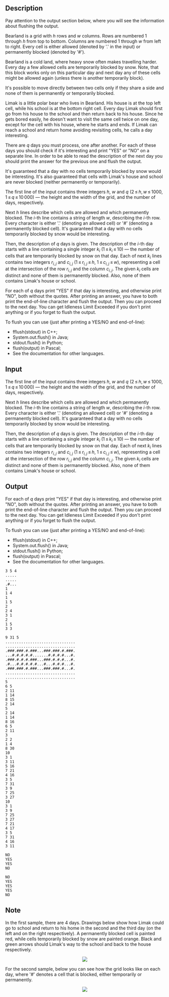 ## Description

<div><p><span class="tex-font-style-bf">Pay attention to the output section below, where you will see the information about flushing the output.</span></p><p>Bearland is a grid with <span class="tex-span"><i>h</i></span> rows and <span class="tex-span"><i>w</i></span> columns. Rows are numbered <span class="tex-span">1</span> through <span class="tex-span"><i>h</i></span> from top to bottom. Columns are numbered <span class="tex-span">1</span> through <span class="tex-span"><i>w</i></span> from left to right. Every cell is either allowed (denoted by '<span class="tex-font-style-tt">.</span>' in the input) or permanently blocked (denoted by '<span class="tex-font-style-tt">#</span>').</p><p>Bearland is a cold land, where heavy snow often makes travelling harder. Every day a few allowed cells are <span class="tex-font-style-bf">temporarily</span> blocked by snow. Note, that this block works only on this particular day and next day any of these cells might be allowed again (unless there is another temporarily block).</p><p>It's possible to move directly between two cells only if they share a side and none of them is permanently or temporarily blocked.</p><p>Limak is a little polar bear who lives in Bearland. His house is at the top left cell, while his school is at the bottom right cell. Every day Limak should first go from his house to the school and then return back to his house. Since he gets bored easily, he doesn't want to <span class="tex-font-style-bf">visit the same cell twice</span> on one day, except for the cell with his house, where he starts and ends. If Limak can reach a school and return home avoiding revisiting cells, he calls a day <span class="tex-font-style-it">interesting</span>.</p><p>There are <span class="tex-span"><i>q</i></span> days you must process, one after another. For each of these days you should check if it's interesting and print "<span class="tex-font-style-tt">YES</span>" or "<span class="tex-font-style-tt">NO</span>" on a separate line. In order to be able to read the description of the next day you should print the answer for the previous one and flush the output.</p><p>It's guaranteed that a day with no cells temporarily blocked by snow would be interesting. It's also guaranteed that cells with Limak's house and school are never blocked (neither permanently or temporarily).</p></div><div class="input-specification"><p>The first line of the input contains three integers <span class="tex-span"><i>h</i></span>, <span class="tex-span"><i>w</i></span> and <span class="tex-span"><i>q</i></span> (<span class="tex-span">2 ≤ <i>h</i>, <i>w</i> ≤ 1000</span>, <span class="tex-span">1 ≤ <i>q</i> ≤ 10 000</span>)&nbsp;— the height and the width of the grid, and the number of days, respectively.</p><p>Next <span class="tex-span"><i>h</i></span> lines describe which cells are allowed and which permanently blocked. The <span class="tex-span"><i>i</i></span>-th line contains a string of length <span class="tex-span"><i>w</i></span>, describing the <span class="tex-span"><i>i</i></span>-th row. Every character is either '<span class="tex-font-style-tt">.</span>' (denoting an allowed cell) or '<span class="tex-font-style-tt">#</span>' (denoting a permanently blocked cell). It's guaranteed that a day with no cells temporarily blocked by snow would be interesting.</p><p>Then, the description of <span class="tex-span"><i>q</i></span> days is given. The description of the <span class="tex-span"><i>i</i></span>-th day starts with a line containing a single integer <span class="tex-span"><i>k</i><sub class="lower-index"><i>i</i></sub></span> (<span class="tex-span">1 ≤ <i>k</i><sub class="lower-index"><i>i</i></sub> ≤ 10</span>)&nbsp;— the number of cells that are temporarily blocked by snow on that day. Each of next <span class="tex-span"><i>k</i><sub class="lower-index"><i>i</i></sub></span> lines contains two integers <span class="tex-span"><i>r</i><sub class="lower-index"><i>i</i>, <i>j</i></sub></span> and <span class="tex-span"><i>c</i><sub class="lower-index"><i>i</i>, <i>j</i></sub></span> (<span class="tex-span">1 ≤ <i>r</i><sub class="lower-index"><i>i</i>, <i>j</i></sub> ≤ <i>h</i></span>, <span class="tex-span">1 ≤ <i>c</i><sub class="lower-index"><i>i</i>, <i>j</i></sub> ≤ <i>w</i></span>), representing a cell at the intersection of the row <span class="tex-span"><i>r</i><sub class="lower-index"><i>i</i>, <i>j</i></sub></span> and the column <span class="tex-span"><i>c</i><sub class="lower-index"><i>i</i>, <i>j</i></sub></span>. The given <span class="tex-span"><i>k</i><sub class="lower-index"><i>i</i></sub></span> cells are distinct and none of them is permanently blocked. Also, none of them contains Limak's house or school.</p></div><div class="output-specification"><p>For each of <span class="tex-span"><i>q</i></span> days print "<span class="tex-font-style-tt">YES</span>" if that day is interesting, and otherwise print "<span class="tex-font-style-tt">NO</span>", both without the quotes. After printing an answer, you have to both print the end-of-line character and <span class="tex-font-style-tt">flush</span> the output. Then you can proceed to the next day. You can get <span class="tex-font-style-tt">Idleness Limit Exceeded</span> if you don't print anything or if you forget to flush the output.</p><p>To flush you can use (just after printing a <span class="tex-font-style-tt">YES/NO</span> and end-of-line): </p><ul> <li> <span class="tex-font-style-tt">fflush(stdout)</span> in C++; </li><li> <span class="tex-font-style-tt">System.out.flush()</span> in Java; </li><li> <span class="tex-font-style-tt">stdout.flush()</span> in Python; </li><li> <span class="tex-font-style-tt">flush(output)</span> in Pascal; </li><li> See the documentation for other languages. </li></ul></div>

## Input

<p>The first line of the input contains three integers <span class="tex-span"><i>h</i></span>, <span class="tex-span"><i>w</i></span> and <span class="tex-span"><i>q</i></span> (<span class="tex-span">2 ≤ <i>h</i>, <i>w</i> ≤ 1000</span>, <span class="tex-span">1 ≤ <i>q</i> ≤ 10 000</span>)&nbsp;— the height and the width of the grid, and the number of days, respectively.</p><p>Next <span class="tex-span"><i>h</i></span> lines describe which cells are allowed and which permanently blocked. The <span class="tex-span"><i>i</i></span>-th line contains a string of length <span class="tex-span"><i>w</i></span>, describing the <span class="tex-span"><i>i</i></span>-th row. Every character is either '<span class="tex-font-style-tt">.</span>' (denoting an allowed cell) or '<span class="tex-font-style-tt">#</span>' (denoting a permanently blocked cell). It's guaranteed that a day with no cells temporarily blocked by snow would be interesting.</p><p>Then, the description of <span class="tex-span"><i>q</i></span> days is given. The description of the <span class="tex-span"><i>i</i></span>-th day starts with a line containing a single integer <span class="tex-span"><i>k</i><sub class="lower-index"><i>i</i></sub></span> (<span class="tex-span">1 ≤ <i>k</i><sub class="lower-index"><i>i</i></sub> ≤ 10</span>)&nbsp;— the number of cells that are temporarily blocked by snow on that day. Each of next <span class="tex-span"><i>k</i><sub class="lower-index"><i>i</i></sub></span> lines contains two integers <span class="tex-span"><i>r</i><sub class="lower-index"><i>i</i>, <i>j</i></sub></span> and <span class="tex-span"><i>c</i><sub class="lower-index"><i>i</i>, <i>j</i></sub></span> (<span class="tex-span">1 ≤ <i>r</i><sub class="lower-index"><i>i</i>, <i>j</i></sub> ≤ <i>h</i></span>, <span class="tex-span">1 ≤ <i>c</i><sub class="lower-index"><i>i</i>, <i>j</i></sub> ≤ <i>w</i></span>), representing a cell at the intersection of the row <span class="tex-span"><i>r</i><sub class="lower-index"><i>i</i>, <i>j</i></sub></span> and the column <span class="tex-span"><i>c</i><sub class="lower-index"><i>i</i>, <i>j</i></sub></span>. The given <span class="tex-span"><i>k</i><sub class="lower-index"><i>i</i></sub></span> cells are distinct and none of them is permanently blocked. Also, none of them contains Limak's house or school.</p>

## Output

<p>For each of <span class="tex-span"><i>q</i></span> days print "<span class="tex-font-style-tt">YES</span>" if that day is interesting, and otherwise print "<span class="tex-font-style-tt">NO</span>", both without the quotes. After printing an answer, you have to both print the end-of-line character and <span class="tex-font-style-tt">flush</span> the output. Then you can proceed to the next day. You can get <span class="tex-font-style-tt">Idleness Limit Exceeded</span> if you don't print anything or if you forget to flush the output.</p><p>To flush you can use (just after printing a <span class="tex-font-style-tt">YES/NO</span> and end-of-line): </p><ul> <li> <span class="tex-font-style-tt">fflush(stdout)</span> in C++; </li><li> <span class="tex-font-style-tt">System.out.flush()</span> in Java; </li><li> <span class="tex-font-style-tt">stdout.flush()</span> in Python; </li><li> <span class="tex-font-style-tt">flush(output)</span> in Pascal; </li><li> See the documentation for other languages. </li></ul>





```input1
3 5 4
.....
.....
.#...
1
1 4
1
1 5
2
2 4
3 1
2
1 5
3 3

```




```input2
9 31 5
...............................
...............................
.###.###.#.###...###.###.#.###.
...#.#.#.#.#.......#.#.#.#...#.
.###.#.#.#.###...###.#.#.#...#.
.#...#.#.#.#.#...#...#.#.#...#.
.###.###.#.###...###.###.#...#.
...............................
...............................
5
6 5
2 11
1 14
8 15
2 14
5
2 14
1 14
8 16
6 5
2 11
3
2 2
1 4
8 30
10
3 1
3 11
5 16
7 21
4 16
3 5
7 31
3 9
7 25
3 27
10
3 1
3 9
7 25
3 27
7 21
4 17
3 5
7 31
4 16
3 11

```




```output1
NO
YES
YES
NO

```




```output2
NO
YES
YES
YES
NO

```



## Note

<p>In the first sample, there are <span class="tex-span">4</span> days. Drawings below show how Limak could go to school and return to his home in the second and the third day (on the left and on the right respectively). A permanently blocked cell is painted red, while cells temporarily blocked by snow are painted orange. Black and green arrows should Limak's way to the school and back to the house respectively.</p><center> <img class="tex-graphics" src="file://pINbrW0x.png" style="max-width: 100.0%;max-height: 100.0%;"> </center><p>For the second sample, below you can see how the grid looks like on each day, where '<span class="tex-font-style-tt">#</span>' denotes a cell that is blocked, either temporarily or permanently.</p><center> <img class="tex-graphics" src="file://p3ZBWju9.png" style="max-width: 100.0%;max-height: 100.0%;"> </center>
